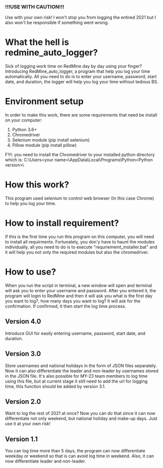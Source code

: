 ### !!!USE WITH CAUTION!!!
Use with your own risk! I won't stop you from logging the entired 2021 but I also won't be responsible if something went wrong.

# What the hell is redmine_auto_logger?
Sick of logging work time on RedMine day by day using your finger? Introducing RedMine_auto_logger, a program that help you log your time automatically. All you need to do is to enter your username, password, start date, and duration, the logger will help you log your time without tedious BS.

# Environment setup
In order to make this work, there are some requirements that need be install on your computer:
1. Python 3.6+
2. Chromedriver
3. Selenium module (pip install selenium)
4. Pillow module (pip install pillow)

FYI: you need to install the Chromedriver to your installed python directory which is: C:\Users\<your name>\AppData\Local\Programs\Python\<Python version>\

# How this work?
This program used selenium to control web browser (In this case Chrome) to help you log your time.

# How to install requirement?
If this is the first time you run this program on this computer, you will need to install all requirments. Fortunately, you don'y have to haunt the modules individually, all you need to do is to execute "requriememt_installer.bat" and it will help you not only the required modules but also the chromedriver.

# How to use?
When you run the script in terminal, a new window will open and terminal will ask you to enter your username and password. After you entered it, the program will login to RedMine and then it will ask you what is the first day you want to log?, how many days you want to log? It will ask for the confirmation. If confirmed, it then start the log time process.

## Version 4.0
Introduce GUI for easily entering username, password, start date, and duration.

## Version 3.0
Store usernames and national holidays in the form of JSON files separately. Now it can also differentiate the leader and non-leader by usernames stored in the JSON file. It's also possible for MY-23 team members to log time using this file, but at current stage it still need to add the url for logging time, this function should be added by version 3.1.

## Version 2.0
Want to log the rest of 2021 at once? Now you can do that since it can now differentiate not only weekend, but national holiday and make-up days. Just use it at your own risk!

## Version 1.1
You can log time more than 5 days, the program can now differentiate weekday or weekend so that is can avoid log time in weekend.
Also, it can now differentiate leader and non-leader.


